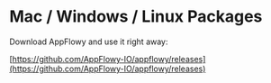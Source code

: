 # Mac / Windows / Linux Packages

Download AppFlowy and use it right away:

[https://github.com/AppFlowy-IO/appflowy/releases](https://github.com/AppFlowy-IO/appflowy/releases)
